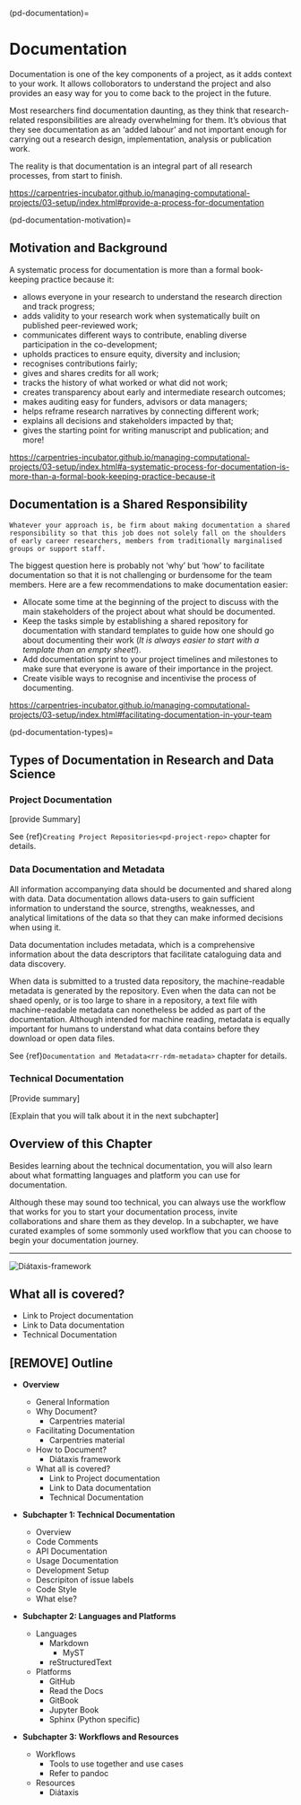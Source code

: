 (pd-documentation)=
# Documentation

<!-- Landing page: Explain the 'why and how', also explain what your chapter covers (overview: project documentation chapter highights, Technical document). Personal reference: <https://github.com/alan-turing-institute/the-turing-way/issues/2020> and <https://github.com/alan-turing-institute/the-turing-way/issues/879>-->

Documentation is one of the key components of a project, as it adds context to your work.
It allows colloborators to understand the project and also provides an easy way for you to come back to the project in the future.

Most researchers find documentation daunting, as they think that research-related responsibilities are already overwhelming for them.
It’s obvious that they see documentation as an ‘added labour’ and not important enough for carrying out a research design, implementation, analysis or publication work.

The reality is that documentation is an integral part of all research processes, from start to finish.

<https://carpentries-incubator.github.io/managing-computational-projects/03-setup/index.html#provide-a-process-for-documentation>

(pd-documentation-motivation)=
## Motivation and Background

A systematic process for documentation is more than a formal book-keeping practice because it:

- allows everyone in your research to understand the research direction and track progress;
- adds validity to your research work when systematically built on published peer-reviewed work;
- communicates different ways to contribute, enabling diverse participation in the co-development;
- upholds practices to ensure equity, diversity and inclusion;
- recognises contributions fairly;
- gives and shares credits for all work;
- tracks the history of what worked or what did not work;
- creates transparency about early and intermediate research outcomes;
- makes auditing easy for funders, advisors or data managers;
- helps reframe research narratives by connecting different work;
- explains all decisions and stakeholders impacted by that;
- gives the starting point for writing manuscript and publication; and more!

<https://carpentries-incubator.github.io/managing-computational-projects/03-setup/index.html#a-systematic-process-for-documentation-is-more-than-a-formal-book-keeping-practice-because-it>

## Documentation is a Shared Responsibility

```{note}
Whatever your approach is, be firm about making documentation a shared responsibility so that this job does not solely fall on the shoulders of early career researchers, members from traditionally marginalised groups or support staff.
```

The biggest question here is probably not ‘why’ but ‘how’ to facilitate documentation so that it is not challenging or burdensome for the team members.
Here are a few recommendations to make documentation easier:

- Allocate some time at the beginning of the project to discuss with the main stakeholders of the project about what should be documented.
- Keep the tasks simple by establishing a shared repository for documentation with standard templates to guide how one should go about documenting their work (*It is always easier to start with a template than an empty sheet!*).
- Add documentation sprint to your project timelines and milestones to make sure that everyone is aware of their importance in the project.
- Create visible ways to recognise and incentivise the process of documenting.

<https://carpentries-incubator.github.io/managing-computational-projects/03-setup/index.html#facilitating-documentation-in-your-team>

(pd-documentation-types)=
## Types of Documentation in Research and Data Science

### Project Documentation

[provide Summary]

See {ref}`Creating Project Repositories<pd-project-repo>` chapter for details.

### Data Documentation and Metadata

All information accompanying data should be documented and shared along with data.
Data documentation allows data-users to gain sufficient information to understand the source, strengths, weaknesses, and analytical limitations of the data so that they can make informed decisions when using it.

Data documentation includes metadata, which is a comprehensive information about the data descriptors that facilitate cataloguing data and data discovery.

When data is submitted to a trusted data repository, the machine-readable metadata is generated by the repository. 
Even when the data can not be shaed openly, or is too large to share in a repository, a text file with machine-readable metadata can nonetheless be added as part of the documentation.
Although intended for machine reading, metadata is equally important for humans to understand what data contains before they download or open data files.

See {ref}`Documentation and Metadata<rr-rdm-metadata>` chapter for details.

### Technical Documentation

[Provide summary]

[Explain that you will talk about it in the next subchapter]

## Overview of this Chapter

Besides learning about the technical documentation, you will also learn about what formatting languages and platform you can use for documentation.

Although these may sound too technical, you can always use the workflow that works for you to start your documentation process, invite collaborations and share them as they develop.
In a subchapter, we have curated examples of some sommonly used workflow that you can choose to begin your documentation journey.

---

![Diátaxis-framework](https://diataxis.fr/_images/diataxis.png)

## What all is covered?

- Link to Project documentation
- Link to Data documentation
- Technical Documentation

## [REMOVE] Outline

- **Overview**
  - General Information
  - Why Document?
    - Carpentries material
  - Facilitating Documentation
    - Carpentries material
  - How to Document?
    - Diátaxis framework
  - What all is covered?
    - Link to Project documentation
    - Link to Data documentation
    - Technical Documentation
  
- **Subchapter 1: Technical Documentation**
  - Overview
  - Code Comments
  - API Documentation
  - Usage Documentation
  - Development Setup
  - Descripiton of issue labels
  - Code Style
  - What else?
  
- **Subchapter 2: Languages and Platforms**
  - Languages
    - Markdown
      - MyST
    - reStructuredText
  - Platforms
    - GitHub
    - Read the Docs
    - GitBook
    - Jupyter Book
    - Sphinx (Python specific)
  
- **Subchapter 3: Workflows and Resources**
  - Workflows
    - Tools to use together and use cases
    - Refer to pandoc
  - Resources
    - Diátaxis
  